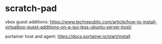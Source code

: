 # scratch-pad

vbox guest additions:
https://www.techrepublic.com/article/how-to-install-virtualbox-guest-additions-on-a-gui-less-ubuntu-server-host/

portainer host and agent:
https://docs.portainer.io/start/install
